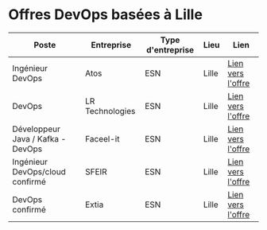 # Offres DevOps basées à Lille

| Poste                         | Entreprise        | Type d'entreprise | Lieu  | Lien                                                                                                     |
|-------------------------------|-------------------|-------------------|-------|----------------------------------------------------------------------------------------------------------|
| Ingénieur DevOps              | Atos             | ESN               | Lille | [Lien vers l'offre](https://www.linkedin.com/jobs/view/4048100804/?alternateChannel=search&refId=WhMjgdEg%2B8WdjGu0d%2F%2BK2Q%3D%3D&trackingId=zMOimgKXJefbLTOfu9899A%3D%3D) |
| DevOps                        | LR Technologies  | ESN               | Lille | [Lien vers l'offre](https://www.linkedin.com/jobs/view/3799951355/?alternateChannel=search&refId=WhMjgdEg%2B8WdjGu0d%2F%2BK2Q%3D%3D&trackingId=QcDQ9Py0N%2FzUPEAuJL%2B0nA%3D%3D) |
| Développeur Java / Kafka - DevOps | Faceel-it       | ESN               | Lille | [Lien vers l'offre](https://www.linkedin.com/jobs/view/4051470460/?alternateChannel=search&refId=WhMjgdEg%2B8WdjGu0d%2F%2BK2Q%3D%3D&trackingId=QUupHJvxCj88MXVY0nVYCA%3D%3D) |
| Ingénieur DevOps/cloud confirmé | SFEIR            | ESN               | Lille | [Lien vers l'offre](https://www.linkedin.com/jobs/view/3498601344/?alternateChannel=search&refId=JXM5GjZO1oV1nQ0MNMZmNA%3D%3D&trackingId=MyD4DhY5evb7WCsqU1t%2Fqw%3D%3D) |
| DevOps confirmé               | Extia            | ESN               | Lille | [Lien vers l'offre](https://www.linkedin.com/jobs/view/4045930004/?alternateChannel=search&refId=D5HIC%2F25gpXJpFOXbdQgSA%3D%3D&trackingId=yEtqDIWU%2FbtunjPMi9jPCg%3D%3D) | 
